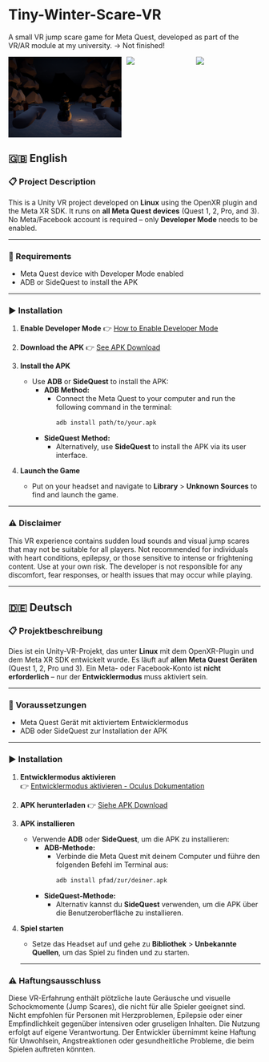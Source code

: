 # Tiny-Winter-Scare-VR
A small VR jump scare game for Meta Quest, developed as part of the VR/AR module at my university.
-> Not finished!

<div style="display: flex; gap: 10px;">
  <img src="Screenshot3.png" width="226" />
  <img src="Screenshot1.png" width="300" />
  <img src="Screenshot2.png" width="300" />
</div>

## 🇬🇧 English

### 📋 Project Description

This is a Unity VR project developed on **Linux** using the OpenXR plugin and the Meta XR SDK.
It runs on **all Meta Quest devices** (Quest 1, 2, Pro, and 3).
No Meta/Facebook account is required – only **Developer Mode** needs to be enabled.

---

### 🔧 Requirements

* Meta Quest device with Developer Mode enabled
* ADB or SideQuest to install the APK

---

### ▶️ Installation

1. **Enable Developer Mode** 
   👉 [How to Enable Developer Mode](https://developer.oculus.com/documentation/quest/latest/concepts/mobile-device-setup/)

2. **Download the APK**  👉 [See APK Download](https://github.com/JT-808/Tiny-Winter-Scare-VR/releases)

3. **Install the APK**  
   - Use **ADB** or **SideQuest** to install the APK:
     - **ADB Method:**
       - Connect the Meta Quest to your computer and run the following command in the terminal:
         ```bash
         adb install path/to/your.apk
         ```
     - **SideQuest Method:**
       - Alternatively, use **SideQuest** to install the APK via its user interface.

4. **Launch the Game**  
   - Put on your headset and navigate to **Library** > **Unknown Sources** to find and launch the game.

---
### ⚠️ Disclaimer
This VR experience contains sudden loud sounds and visual jump scares that may not be suitable for all players. Not recommended for individuals with heart conditions, epilepsy, or those sensitive to intense or frightening content. Use at your own risk. The developer is not responsible for any discomfort, fear responses, or health issues that may occur while playing.

---


## 🇩🇪 Deutsch

### 📋 Projektbeschreibung

Dies ist ein Unity-VR-Projekt, das unter **Linux** mit dem OpenXR-Plugin und dem Meta XR SDK entwickelt wurde.
Es läuft auf **allen Meta Quest Geräten** (Quest 1, 2, Pro und 3).
Ein Meta- oder Facebook-Konto ist **nicht erforderlich** – nur der **Entwicklermodus** muss aktiviert sein.

---

### 🔧 Voraussetzungen

* Meta Quest Gerät mit aktiviertem Entwicklermodus
* ADB oder SideQuest zur Installation der APK

---

### ▶️ Installation

1. **Entwicklermodus aktivieren**  
   👉 [Entwicklermodus aktivieren - Oculus Dokumentation](https://developer.oculus.com/documentation/quest/latest/concepts/mobile-device-setup/)

2. **APK herunterladen**  👉 [Siehe APK Download](https://github.com/JT-808/Tiny-Winter-Scare-VR/releases)

3. **APK installieren**  
   - Verwende **ADB** oder **SideQuest**, um die APK zu installieren:
     - **ADB-Methode:**
       - Verbinde die Meta Quest mit deinem Computer und führe den folgenden Befehl im Terminal aus:
         ```bash
         adb install pfad/zur/deiner.apk
         ```
     - **SideQuest-Methode:**
       - Alternativ kannst du **SideQuest** verwenden, um die APK über die Benutzeroberfläche zu installieren.

4. **Spiel starten**  
   - Setze das Headset auf und gehe zu **Bibliothek** > **Unbekannte Quellen**, um das Spiel zu finden und zu starten.

   ---

  ### ⚠️ Haftungsausschluss
Diese VR-Erfahrung enthält plötzliche laute Geräusche und visuelle Schockmomente (Jump Scares), die nicht für alle Spieler geeignet sind. Nicht empfohlen für Personen mit Herzproblemen, Epilepsie oder einer Empfindlichkeit gegenüber intensiven oder gruseligen Inhalten. Die Nutzung erfolgt auf eigene Verantwortung. Der Entwickler übernimmt keine Haftung für Unwohlsein, Angstreaktionen oder gesundheitliche Probleme, die beim Spielen auftreten könnten.
